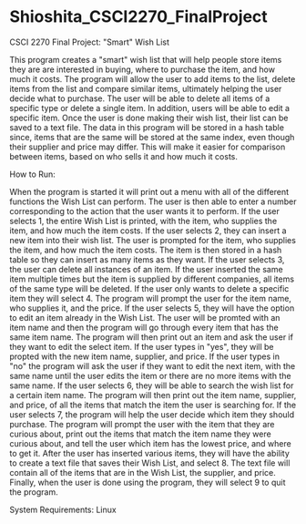 # Shioshita_CSCI2270_FinalProject
CSCI 2270 Final Project: "Smart" Wish List

This program creates a "smart" wish list that will help people store items they are
are interested in buying, where to purchase the item, and how much it costs. 
The program will allow the user to add items to the list, delete items from the 
list and compare similar items, ultimately helping the user decide what to 
purchase. The user will be able to delete all items of a specific type 
or delete a single item. In addition, users will be able to edit a specific item.
Once the user is done making their wish list, their list can be saved
to a text file. The data in this program will be stored in a hash table since,
items that are the same will be stored at the same index, even though their
supplier and price may differ. This will make it easier for comparison between
items, based on who sells it and how much it costs.

How to Run:

When the program is started it will print out a menu with all of the different functions
the Wish List can perform. The user is then able to enter a number corresponding to the 
action that the user wants it to perform. If the user selects 1, the entire Wish List
is printed, with the item, who supplies the item, and how much the item costs. If the user 
selects 2, they can insert a new item into their wish list. The user is prompted for
the item, who supplies the item, and how much the item costs. The item is then stored 
in a hash table so they can insert as many items as they want. If the user selects 3, the
user can delete all instances of an item. If the user inserted the same item multiple times
but the item is supplied by different companies, all items of the same type will be
deleted. If the user only wants to delete a specific item they will select 4. The
program will prompt the user for the item name, who supplies it, and the price. If the 
user selects 5, they will have the option to edit an item already in the Wish List.
The user will be promted with an item name and then the program will go through
every item that has the same item name. The program will then print out an item and
ask the user if they want to edit the select item. If the user types in "yes", they
will be propted with the new item name, supplier, and price. If the user types in
"no" the program will ask the user if they want to edit the next item, with the same
name until the user edits the item or there are no more items with the same name.
If the user selects 6, they will be able to search the wish list for a certain
item name. The program will then print out the item name, supplier, and price, of all
the items that match the item the user is searching for.
If the user selects 7, the program will help the user decide which item they
should purchase. The program will prompt the user with the item that they are curious
about, print out the items that match the item name they were curious about, and
tell the user which item has the lowest price, and where to get it. After the user has 
inserted various items, they will have the ability to create a text file that saves
their Wish List, and select 8. The text file will contain all of the items that are in the 
Wish List, the supplier, and price. Finally, when the user is done using the program, they
will select 9 to quit the program.

System Requirements: Linux

